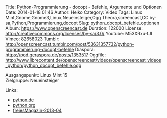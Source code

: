 Title: Python-Programmierung - docopt - Befehle, Argumente und Optionen
Date: 2014-01-18 01:46
Author: Heiko
Category: Video
Tags: Linux Mint,Gnome,Gnome3,Linux,Neueinsteiger,Ogg Theora,screencast,CC by-sa,Python,Programmierung,docopt
Slug: python_docopt_befehle_optionen
Album: https://www.openscreencast.de
Duration: 122000
License: http://creativecommons.org/licenses/by-sa/3.0/
Youtube: M53XRxu-tJI
Vimeo: 82658023
Tumblr: http://openscreencast.tumblr.com/post/53631357732/python-programmierung-docopt-befehle
Diaspora: https://pod.geraspora.de/posts/1353517
Oggfile: http://www.librecontent.de/openscreencast/videos/openscreencast_videos_python/python_docopt_befehle.ogg

Ausgangspunkt: Linux Mint 15  
Zielgruppe: Neueinsteiger  

Links:

  * [python.de](http://www.python.de "Link zu Python.de" )
  * [python.org](http://www.python.org "Link zu Python.org" )
  * [freiesMagazin-2013-04](http://www.freiesmagazin.de/freiesMagazin-2013-04 "Link zu freiesmagazin.de" )

